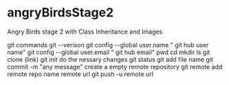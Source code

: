 # angryBirdsStage2
Angry Birds stage 2 with Class Inheritance and Images

git commands 
git --verison
git config --global user.name " git hub user name"
git config --global user.email " git hub email"
pwd
cd 
mkdir
ls
git clone (link)
git init
do the nessary changes 
git status
git add file name
git commit -m "any message" 
create a empty remote repository
git remote add remote repo name remote url
git push -u remote url 
